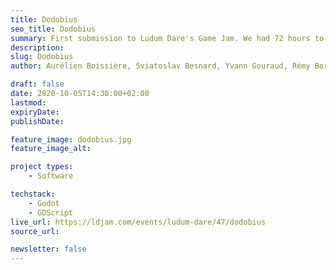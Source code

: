 ```yaml
---
title: Dodobius
seo_title: Dodobius
summary: First submission to Ludum Dare's Game Jam. We had 72 hours to create a whole video game as a team of 6.
description: 
slug: Dodobius
author: Aurélien Boissière, Sviatoslav Besnard, Yvann Gouraud, Rémy Borius, Aurélie Boulais

draft: false
date: 2020-10-05T14:30:00+02:00
lastmod: 
expiryDate: 
publishDate: 

feature_image: dodobius.jpg
feature_image_alt: 

project types: 
    - Software

techstack:
    - Godot
    - GDScript
live_url: https://ldjam.com/events/ludum-dare/47/dodobius
source_url: 

newsletter: false
---
```


